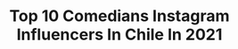 ---
title: Top 10 Comedians Instagram Influencers In Chile In 2021
description: >-
  Find top comedians Instagram influencers in Chile in 2021. Most popular hashtags: #humor #comedia #apruebo.
platform: Instagram
hits: 41
text_top: Analyze the most popular Instagram accounts on inBeat.
text_bottom: inBeat aggregates 41 Instagram influencers like this in Chile for you to pitch.
profiles:
  - username: "gloriabenavides_oficial"
    fullname: >-
      Gloria Benavides
    bio: >-
      Cantante y comediante. Fundadora de Jappening con Ja y Sábado Gigante como La Cuatro. 9 veces en Festival de Viña.
    location: "Chile"
    followers: 47769
    engagement: 390
    commentsToLikes: 0.077625
    id: ck5hhnfqf958d0i118z2t5ony
    verified: false
    hashtags: "#challengeaccepted, #womensupportingwomen"
  - username: "alisonmandel"
    fullname: >-
      Alison Mandel
    bio: >-
      Stand Up, Comediante, Guionista, Actriz 🇨🇱🎤🎙 #alisonmandel 🌟 Sergio@saproducciones.cl @saproducciones.cl 🐈 Muamia 💙
    location: "Chile"
    followers: 943953
    engagement: 299
    commentsToLikes: 0.016232
    id: ck5hdhx1vnimo0i11c63cw6q1
    verified: true
    hashtags: "#adgsk, #thisisus, #cuidatedelameningitis, #adsgsk"
  - username: "srtablum"
    fullname: >-
      Karol Blum
    bio: >-
      Multipolar 🧚‍♀️ Videos para reír y llorar 🛸 Actriz🎭 Comediante🎙️Doblaje🐢Mamá🦁 #apruebo #freebritney Tiktok @srtablum
    location: "Chile"
    followers: 64605
    engagement: 382
    commentsToLikes: 0.033821
    id: ck0w0qob2fkke0i19zv1r9mgw
    verified: false
    hashtags: "#canastafest, #yapocroma, #latiktoker, #nancy"
  - username: "gonzalezcomediante"
    fullname: >-
      Rᴏᴅʀɪɢᴏ Gᴏɴᴢáʟᴇᴢ Rᴜʙɪᴏ🕺
    bio: >-
      #Actor #Comediante panelista en #abrazodegolcdf de @cdf.cl 🎤 #𝕥𝕖𝕔𝕙𝕟𝕚𝕔𝕠𝕝𝕠𝕣 del blanco y negro al color #standupcomedy
    location: "Chile"
    followers: 37935
    engagement: 129
    commentsToLikes: 0.083868
    id: ck5pvgq2ehsuh0i11vske4wbk
    verified: false
    hashtags: "#standup, #ficcion, #showonline, #apruebo"
  - username: "ronalalvar"
    fullname: >-
      ronal Alvarado
    bio: >-
      Comediante, animador, creador de videos 🇻🇪📍🇨🇱
    location: "Chile"
    followers: 17879
    engagement: 174
    commentsToLikes: 0.239237
    id: ck6u9mnjqyen10j71huywfl6v
    verified: false
    hashtags: "#venezolanosenchile, #ronalalvarado, #humor, #debate"
  - username: "yamireyna"
    fullname: >-
      Yamila Reyna
    bio: >-
      Actriz-comediante-argenchilena🇦🇷🇨🇱
    location: "Chile"
    followers: 419539
    engagement: 159
    commentsToLikes: 0.024721
    id: ck5zkfnr6je8x0i14wa6jjx3x
    verified: true
    hashtags: "#yoapruebo, #standup, #tbt, #libresoy"
  - username: "juanpapintoss"
    fullname: >-
      juanpapintoss
    bio: >-
      Cuenta de Ph @pablopintosphoto Comediante🤣 Fotógrafo📷 Boludo🤦🏾‍♂️ Ex astronauta👨🏽‍🚀 La milanesa es la esencia de la vida🤤 Hijo de mi mamá🤷🏽‍♂️
    location: "Chile"
    followers: 22288
    engagement: 170
    commentsToLikes: 0.011188
    id: ck5zq5c9vtyor0i14oe1l99vo
    verified: false
    hashtags: "#humor, #comedia, #comediante, #humorista"
  - username: "remigioremedy"
    fullname: >-
      Remigio Remedy
    bio: >-
      Actor/ Comediante/ StandupComedy/Artista Marcial. remigio.remedy@gmail.com
    location: "Chile"
    followers: 32568
    engagement: 171
    commentsToLikes: 0.085123
    id: ck5q5quf6u5f80i110n6j15fz
    verified: false
    hashtags: ""
  - username: "chamojung"
    fullname: >-
      Julio Jung Duvauchelle
    bio: >-
      Actor, comediante, director, papá de Matilda, papastro de Jose y Santi, loco x Tati #verdadesocultas #mcc #festivaldeolmue @chamotips
    location: "Chile"
    followers: 164289
    engagement: 135
    commentsToLikes: 0.069520
    id: ck5zjcbsahc9j0i14uayzaig8
    verified: true
    hashtags: "#buenfinde, #topulen, #buenosdias, #buenasnoches"
  - username: "tatianamolinaactriz"
    fullname: >-
      Tatiana Molina
    bio: >-
      Actriz chilena 🎭| Teatro 🎬|TV 💻👌Coach 🙋🎙️Comediante |Standup
    location: "Chile"
    followers: 19312
    engagement: 161
    commentsToLikes: 0.109410
    id: ck0w1gj7bj8ha0i199vn1seic
    verified: false
    hashtags: "#teamovalentina, #valentinateamo, #actress, #loscobresdevitacura"
---